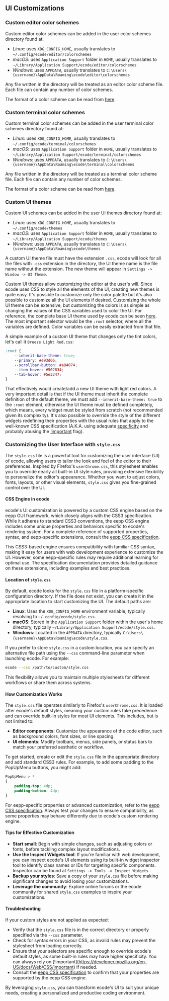 ## UI Customizations

### Custom editor color schemes

Custom editor color schemes can be added in the user color schemes directory found at:

* *Linux*: uses `XDG_CONFIG_HOME`, usually translates to `~/.config/ecode/editor/colorschemes`
* *macOS*: uses `Application Support` folder in `HOME`, usually translates to `~/Library/Application Support/ecode/editor/colorschemes`
* *Windows*: uses `APPDATA`, usually translates to `C:\Users\{username}\AppData\Roaming\ecode\editor\colorschemes`

Any file written in the directory will be treated as an editor color scheme file. Each file can contain
any number of color schemes.

The format of a color scheme can be read from [here](https://github.com/SpartanJ/eepp/blob/develop/bin/assets/colorschemes/colorschemes.conf).

### Custom terminal color schemes

Custom terminal color schemes can be added in the user terminal color schemes directory found at:

* *Linux*: uses `XDG_CONFIG_HOME`, usually translates to `~/.config/ecode/terminal/colorschemes`
* *macOS*: uses `Application Support` folder in `HOME`, usually translates to `~/Library/Application Support/ecode/terminal/colorschemes`
* *Windows*: uses `APPDATA`, usually translates to `C:\Users\{username}\AppData\Roaming\ecode\terminal\colorschemes`

Any file written in the directory will be treated as a terminal color scheme file. Each file can contain
any number of color schemes.

The format of a color scheme can be read from [here](https://github.com/SpartanJ/eepp/blob/develop/bin/assets/colorschemes/terminalcolorschemes.conf).

### Custom UI themes

Custom UI schemes can be added in the user UI themes directory found at:

* *Linux*: uses `XDG_CONFIG_HOME`, usually translates to `~/.config/ecode/themes`
* *macOS*: uses `Application Support` folder in `HOME`, usually translates to `~/Library/Application Support/ecode/themes`
* *Windows*: uses `APPDATA`, usually translates to `C:\Users\{username}\AppData\Roaming\ecode\themes`

A custom UI theme file must have the extension `.css`, ecode will look for all the files with `.css`
extension in the directory, the UI theme name is the file name without the extension. The new theme
will appear in `Settings -> Window -> UI Theme`.

Custom UI themes allow customizing the editor at the user's will. Since ecode uses CSS to style all the
elements of the UI, creating new themes is quite easy. It's possible to customize only the color palette
but it's also possible to customize all the UI elements if desired. Customizing the whole UI theme can
be extensive, but customizing the colors is as simple as changing the values of the CSS variables used
to color the UI. For reference, the complete base UI theme used by ecode can be seen [here](https://github.com/SpartanJ/eepp/blob/develop/bin/assets/ui/breeze.css).
The most important selector would be the `:root` selector, where all the variables are defined. Color
variables can be easily extracted from that file.

A simple example of a custom UI theme that changes only the tint colors, let's call it `Breeze Light Red.css`:

```css
:root {
	--inherit-base-theme: true;
	--primary: #e93d66;
	--scrollbar-button: #a94074;
	--item-hover: #502834;
	--tab-hover: #5e3347;
}
```

That effectively would create/add a new UI theme with light red colors.
A very important detail is that if the UI theme must inherit the complete definition of the default theme,
we must add `--inherit-base-theme: true` to the `:root` element, otherwise the UI theme must be defined
completely, which means, every widget must be styled from scratch (not recommended given its complexity).
It's also possible to override the style of the different widgets redefining their properties with the
usual rules that apply to the well-known CSS specification (A.K.A. using adequate
[specificity](https://developer.mozilla.org/en-US/docs/Web/CSS/Specificity) and probably abusing the
[!important](https://developer.mozilla.org/en-US/docs/Web/CSS/important) flag).

### Customizing the User Interface with `style.css`

The `style.css` file is a powerful tool for customizing the user interface (UI) of ecode, allowing users to tailor the look and feel of the editor to their preferences. Inspired by Firefox's `userChrome.css`, this stylesheet enables you to override nearly all built-in UI style rules, providing extensive flexibility to personalize the editor's appearance. Whether you want to adjust colors, fonts, layouts, or other visual elements, `style.css` gives you fine-grained control over the UI.

#### CSS Engine in ecode

ecode's UI customization is powered by a custom CSS engine based on the eepp GUI framework, which closely aligns with the CSS3 specification. While it adheres to standard CSS3 conventions, the eepp CSS engine includes some unique properties and behaviors specific to ecode's rendering system. For a complete reference of supported properties, syntax, and eepp-specific extensions, consult the [eepp CSS specification](https://eepp.ensoft.dev/page_cssspecification.html).

This CSS3-based engine ensures compatibility with familiar CSS syntax, making it easy for users with web development experience to customize the UI. However, some eepp-specific rules may require additional learning for optimal use. The specification documentation provides detailed guidance on these extensions, including examples and best practices.

#### Location of `style.css`

By default, ecode looks for the `style.css` file in a platform-specific configuration directory. If the file does not exist, you can create it in the appropriate location to start customizing the UI. The default paths are:

- **Linux**: Uses the `XDG_CONFIG_HOME` environment variable, typically resolving to `~/.config/ecode/style.css`.
- **macOS**: Stored in the `Application Support` folder within the user's home directory, typically `~/Library/Application Support/ecode/style.css`.
- **Windows**: Located in the `APPDATA` directory, typically `C:\Users\{username}\AppData\Roaming\ecode\style.css`.

If you prefer to store `style.css` in a custom location, you can specify an alternative file path using the `--css` command-line parameter when launching ecode. For example:

```bash
ecode --css /path/to/custom/style.css
```

This flexibility allows you to maintain multiple stylesheets for different workflows or share them across systems.

#### How Customization Works

The `style.css` file operates similarly to Firefox's `userChrome.css`. It is loaded after ecode's default styles, meaning your custom rules take precedence and can override built-in styles for most UI elements. This includes, but is not limited to:

- **Editor components**: Customize the appearance of the code editor, such as background colors, font sizes, or line spacing.
- **UI elements**: Modify toolbars, menus, side panels, or status bars to match your preferred aesthetic or workflow.

To get started, create or edit the `style.css` file in the appropriate directory and add standard CSS3 rules. For example, to add some padding to the PopUpMenu buttons, you might add:

```css
PopUpMenu > *
{
	padding-top: 4dp;
	padding-bottom: 4dp;
}
```

For eepp-specific properties or advanced customization, refer to the [eepp CSS specification](https://eepp.ensoft.dev/page_cssspecification.html). Always test your changes to ensure compatibility, as some properties may behave differently due to ecode's custom rendering engine.

#### Tips for Effective Customization

- **Start small**: Begin with simple changes, such as adjusting colors or fonts, before tackling complex layout modifications.
- **Use the Inspect Widgets tool**: If you're familiar with web development, you can inspect ecode's UI elements using its built-in widget inspector tool to identify class names or IDs for targeting specific components. Inspector can be found at `Settings -> Tools -> Inspect Widgets` .
- **Backup your styles**: Save a copy of your `style.css` file before making significant changes to avoid losing your customizations.
- **Leverage the community**: Explore online forums or the ecode community for shared `style.css` examples to inspire your customizations.

#### Troubleshooting

If your custom styles are not applied as expected:

- Verify that the `style.css` file is in the correct directory or properly specified via the `--css` parameter.
- Check for syntax errors in your CSS, as invalid rules may prevent the stylesheet from loading correctly.
- Ensure that your selectors are specific enough to override ecode's default styles, as some built-in rules may have higher specificity. You can always rely on \[!important\](https://developer.mozilla.org/en-US/docs/Web/CSS/important) if needed.
- Consult the [eepp CSS specification](https://eepp.ensoft.dev/page_cssspecification.html) to confirm that your properties are supported by the eepp CSS engine.

By leveraging `style.css`, you can transform ecode's UI to suit your unique needs, creating a personalized and productive coding environment.
